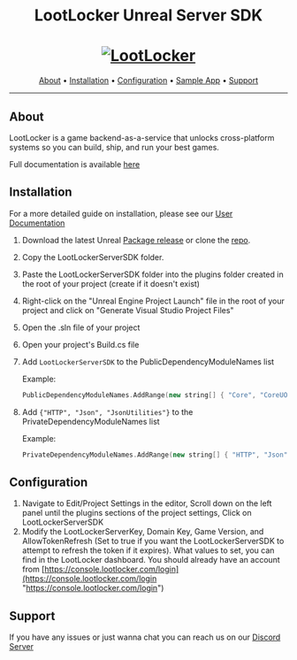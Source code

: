 <h1 align="center">LootLocker Unreal Server SDK</h1>

<h1 align="center">
  <a href="https://www.lootlocker.io/"><img src="https://s3.eu-west-1.amazonaws.com/cdn.lootlocker.io/public/lootlocker-github-bg.png" alt="LootLocker"></a>
</h1>

<p align="center">
  <a href="#about">About</a> •
  <a href="#Installation">Installation</a> •
  <a href="#configuration">Configuration</a> •
  <a href="#sample-app">Sample App</a> •
  <a href="#support">Support</a>
</p>

---

## About

LootLocker is a game backend-as-a-service that unlocks cross-platform systems so you can build, ship, and run your best games.

Full documentation is available [here](https://docs.lootlocker.com/)

## Installation

For a more detailed guide on installation, please see our [User Documentation](https://docs.lootlocker.com/getting-started/unreal-tutorials/getting-started-with-unreal)

1. Download the latest Unreal [Package release](https://github.com/LootLocker/unreal-server-sdk/releases) or clone the [repo](https://github.com/LootLocker/unreal-server-sdk/releases).
2. Copy the LootLockerServerSDK folder.
3. Paste the LootLockerServerSDK folder into the plugins folder created in the root of your project (create if it doesn't exist)
4. Right-click on the "Unreal Engine Project Launch" file in the root of your project and click on "Generate Visual Studio Project Files"
5. Open the .sln file of your project
6. Open your project's Build.cs file
7. Add `LootLockerServerSDK` to the PublicDependencyModuleNames list

    Example: 
    ```cpp
    PublicDependencyModuleNames.AddRange(new string[] { "Core", "CoreUObject", "Engine", "InputCore", "LootLockerServerSDK" });
    ```
8. Add `{"HTTP", "Json", "JsonUtilities"}` to the PrivateDependencyModuleNames list

    Example: 
    ```cpp
    PrivateDependencyModuleNames.AddRange(new string[] { "HTTP", "Json", "JsonUtilities" });
    ```

## Configuration

1. Navigate to Edit/Project Settings in the editor, Scroll down on the left panel until the plugins sections of the project settings, Click on LootLockerServerSDK
2. Modify the LootLockerServerKey, Domain Key, Game Version, and AllowTokenRefresh (Set to true if you want the LootLockerServerSDK to attempt to refresh the token if it expires). What values to set, you can find in the LootLocker dashboard. You should already have an account from [https://console.lootlocker.com/login](https://console.lootlocker.com/login "https://console.lootlocker.com/login")

## Support

If you have any issues or just wanna chat you can reach us on our [Discord Server](https://discord.lootlocker.io/)
